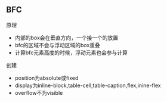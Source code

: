 ## BFC

原理

- 内部的box会在垂直方向，一个接一个的放置
- bfc的区域不会与浮动区域的box重叠
- 计算bfc元素高度的时候，浮动元素也会参与计算

创建

- position为absolute或fixed
- display为inline-block,table-cell,table-caption,flex,inine-flex
- overflow不为visible